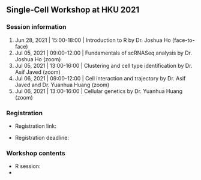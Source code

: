 ## Single-Cell Workshop at HKU 2021


### Session information

1. Jun 28, 2021 | 15:00-18:00 | Introduction to R by Dr. Joshua Ho (face-to-face)
2. Jul 05, 2021 | 09:00-12:00 | Fundamentals of scRNASeq analysis by Dr. Joshua Ho (zoom)
3. Jul 05, 2021 | 13:00-16:00 | Clustering and cell type identification by Dr. Asif Javed (zoom)
4. Jul 06, 2021 | 09:00-12:00 | Cell interaction and trajectory by Dr. Asif Javed and Dr. Yuanhua Huang (zoom)
5. Jul 06, 2021 | 13:00-16:00 | Cellular genetics by Dr. Yuanhua Huang (zoom)


### Registration

* Registration link:

* Registration deadline:

### Workshop contents

* R session: 
* 

